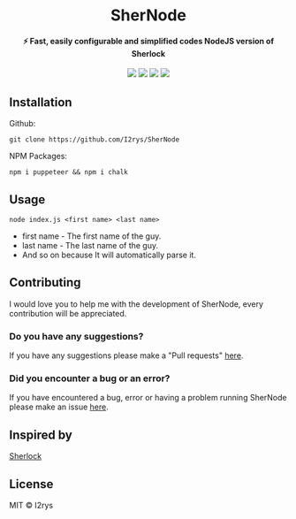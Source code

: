 
<h1 align="center">SherNode</h1>
<h4 align="center">⚡  Fast, easily configurable and simplified codes NodeJS version of Sherlock</h4>
<p align="center">
	<a href="https://github.com/I2rys/SherNode/blob/main/LICENSE"><img src="https://img.shields.io/github/license/I2rys/SherNode?style=flat-square"></img></a>
	<a href="https://github.com/I2rys/SherNode/issues"><img src="https://img.shields.io/github/issues/I2rys/SherNode.svg"></img></a>
	<a href="https://github.com/I2rys/SherNode"><img src="https://img.shields.io/badge/version-1.0.0-orange"></img></a>
	<a href="https://nodejs.org/"><img src="https://img.shields.io/badge/-Nodejs-green?style=flat-square&logo=Node.js"></img></a>
</p>


## Installation
Github:

    git clone https://github.com/I2rys/SherNode

NPM Packages:

    npm i puppeteer && npm i chalk
    
## Usage

    node index.js <first name> <last name>

 - first name - The first name of the guy.
 - last name - The last name of the guy.
 - And so on because It will automatically parse it.

## Contributing
I would love you to help me with the development of SherNode, every contribution will be appreciated.

### Do you have any suggestions?
If you have any suggestions please make a "Pull requests" [here](https://github.com/I2rys/SherNode/pulls).

### Did you encounter a bug or an error?
If you have encountered a bug, error or having a problem running SherNode please make an issue [here](https://github.com/I2rys/SherNode/issues).

## Inspired by
[Sherlock](https://github.com/sherlock-project/sherlock)

## License
MIT © I2rys
